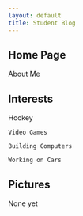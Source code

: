 ```yaml
---
layout: default
title: Student Blog
---
```



## Home Page
 About Me

## Interests
   Hockey

    Video Games

    Building Computers

    Working on Cars

## Pictures
None yet